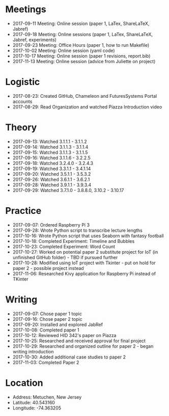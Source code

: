 # Meetings
* 2017-09-11 Meeting: Online session (paper 1, LaTex, ShareLaTeX, Jabref)
* 2017-09-18 Meeting: Online sessions (paper 1, LaTex, ShareLaTeX, Jabref, experiments)
* 2017-09-23 Meeting: Office Hours (paper 1, how to run Makefile)
* 2017-10-02 Meeting: Online session (yaml code)
* 2017-10-17 Meeting: Online session (paper 1 revisions, report.bib)
* 2017-11-13 Meeting: Online session (advice from Juliette on project)

# Logistic
* 2017-08-23: Created GitHub, Chameleon and FuturesSystems Portal accounts
* 2017-08-29: Read Organization and watched Piazza Introduction video

# Theory
* 2017-09-13: Watched 3.1.1.1 - 3.1.1.2
* 2017-09-14: Watched 3.1.1.3 - 3.1.1.4
* 2017-09-15: Watched 3.1.1.3 - 3.1.1.5
* 2017-09-16: Watched 3.1.1.6 - 3.2.2.5
* 2017-09-18: Watched 3.2.4.0 - 3.2.4.3
* 2017-09-19: Watched 3.3.1.1 - 3.4.1.14
* 2017-09-20: Watched 3.5.1.1 - 3.5.3.2
* 2017-09-26: Watched 3.6.1.1 - 3.6.2.1
* 2017-09-28: Watched 3.9.1.1 - 3.9.3.4
* 2017-09-29: Watched 3.7.1.0 - 3.8.8.0, 3.10.2 - 3.10.17

# Practice
* 2017-09-07: Ordered Raspberry Pi 3 
* 2017-09-28: Wrote Python script to transcribe lecture lengths
* 2017-10-16: Wrote Python script that uses Seaborn with fantasy football
* 2017-10-18: Completed Experiment: Timeline and Bubbles
* 2017-10-23: Completed Experiment: Word Count
* 2017-10-27: Worked on potential paper 2 substitute project for IoT (in unfinished GitHub folder) - TBD if pursued further
* 2017-10-28: Modified using IoT project with Tkinter - put on hold for paper 2 - possible project instead
* 2017-11-06: Researched Kivy application for Raspberry Pi instead of TKinter

# Writing
* 2017-09-07: Chose paper 1 topic
* 2017-09-16: Chose paper 2 topic
* 2017-09-20: Installed and explored JabRef
* 2017-10-08: Completed paper 1
* 2017-10-12: Reviewed HID 342's paper on Piazza
* 2017-10-25: Researched and received approval for final project
* 2017-10-29: Researched and organized outline for paper 2 - began writing introduction
* 2017-10-30: Added additional case studies to paper 2 
* 2017-11-03: Completed Paper 2

# Location
* Address: Metuchen, New Jersey
* Latitude: 40.543160
* Longitude: -74.363205
